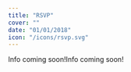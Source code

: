 ```yaml
---
title: "RSVP"
cover: ""
date: "01/01/2018"
icon: "/icons/rsvp.svg"
---
```


Info coming soon!Info coming soon!
